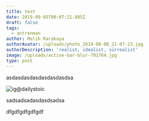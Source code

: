 ```yaml
---
title: test
date: 2019-09-05T00:07:21.885Z
draft: false
tags:
  - antrenman
author: Melih Karakaya
authorAvatar: /uploads/photo_2019-08-08_21-07-23.jpg
authorDescription: 'realist, idealist, sürrealist'
image: /uploads/active-bar-blur-791764.jpg
type: post
---
```

asdasdasdasdasdasdasdsa



![ig@dailystoic](/uploads/attitude.png "\"dfhdfhdhdhdf\" -dfgdgdgdf")

sadsadsadasdasdsadsa



dfgdfgdfgdfgdf
